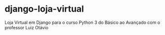 # django-loja-virtual
Loja Virtual em Django para o curso Python 3 do Básico ao Avançado com o professor Luiz Otávio
